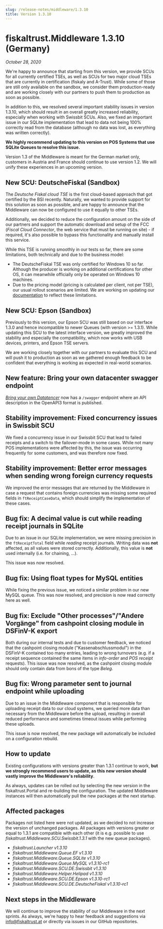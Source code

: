 ```yaml
---
slug: /release-notes/middleware/1.3.10
title: Version 1.3.10
---
```


# fiskaltrust.Middleware 1.3.10 (Germany)
_October 28, 2020_

We're happy to announce that starting from this version, we provide SCUs for all currently certified TSEs, as well as SCUs for two major cloud TSEs that are currently in certification (fiskaly and A-Trust). While some of those are still only available on the sandbox, we consider them production-ready and are working closely with our partners to push them to production as soon as possible.

In addition to this, we resolved several important stability issues in version 1.3.10, which should result in an overall greatly increased reliability, especially when working with Swissbit SCUs. Also, we fixed an important issue in our SQLite implementation that lead to data not being 100% correctly read from the database (although no data was lost, as everything was written correctly).

**We highly recommend updating to this version on POS Systems that use SQLite Queues to resolve this issue.**

<div class="alert alert--warning" role="alert">Version 1.3 of the Middleware is meant for the German market only, customers in Austria and France should continue to use version 1.2. We will unify these experiences in an upcoming version.</div>

## New SCU: DeutscheFiskal (Sandbox)
The _Deutsche Fiskal cloud TSE_ is the first cloud-based approach that got certified by the BSI recently. Naturally, we wanted to provide support for this solution as soon as possible, and are happy to announce that the Middleware can now be configured to use it equally to other TSEs.

Additionally, we decided to reduce the configuration amount on the side of our partners and support the automatic download and setup of the FCC (_Fiscal Cloud Connector_, the web service that must be running on site) - if required, it's also possible to bypass this functionality and manually install this service.

While this TSE is running smoothly in our tests so far, there are some limitations, both technically and due to the business model:
- The DeutscheFiskal TSE was only certified for Windows 10 so far. Although the producer is working on additional certifications for other OS, it can meanwhile officially only be operated on Windows 10 machines.
- Due to the pricing model (pricing is calculated per client, not per TSE), our usual rollout scenarios are limited. We are working on updating our [documentation](https://docs.fiskaltrust.cloud/doc/productdescription-de-doc/for-posdealers/02-pre-sales/rollout-scenarios.html) to reflect these limitations.

## New SCU: Epson (Sandbox)
Previously to this version, our Epson SCU was still based on our interface 1.3.0 and hence incompatible to newer Queues (with version >= 1.3.1). While updating this SCU to the latest interface version, we greatly improved the stability and especially the compatibility, which now works with USB devices, printers, and Epson TSE servers.

We are working closely together with our partners to evaluate this SCU and will push it to production as soon as we gathered enough feedback to be confident that everything is working as expected in real-world scenarios.

## New feature: Bring your own datacenter swagger endpoint
[_Bring your own Datatencer_](https://github.com/fiskaltrust/product-de-bring-your-own-datacenter) now has a `/swagger` endpoint where an API description in the OpenAPI3 format is published.

## Stability improvement: Fixed concurrency issues in Swissbit SCU
We fixed a concurrency issue in our Swissbit SCU that lead to failed receipts and a switch to the failover-mode in some cases. While not many POS implementations were affected by this, the issue was occurring frequently for some customers, and was therefore now fixed.

## Stability improvement: Better error messages when sending wrong foreign currency requests
We improved the error messages that are returned by the Middleware in case a request that contains foreign currencies was missing some required fields in `ftReceiptCaseData`, which should simplify the implementation of these cases.

## Bug fix: A decimal value is cut while reading receipt journals in SQLite
Due to an issue in our SQLite implementation, we were missing precision in the `ftReceiptTotal` field while _reading_ receipt journals. Writing data was **not** affected, as all values were stored correctly. Additionally, this value is **not** used internally (i.e. for chaining, ...).

This issue was now resolved.

## Bug fix: Using float types for MySQL entities
While fixing the previous issue, we noticed a similar problem in our new MySQL queue. This was now resolved, and precision is now read correctly here as well.

## Bug fix: Exclude "Other processes"/"Andere Vorgänge" from cashpoint closing module in DSFinV-K export
Both during our internal tests and due to customer feedback, we noticed that the cashpoint closing module ("Kassenabschlussmodul") in the DSFinV-K contained too many entries, leading to wrong turnovers (e.g. if a receipt sequence contained the same items in _info-order_ and _POS receipt_ requests). This issue was now resolved, as the cashpoint closing module should only contain data from bons of the type _Beleg_.

## Bug fix: Wrong parameter sent to journal endpoint while uploading 
Due to an issue in the Middleware component that is responsible for uploading receipt data to our cloud systems, we queried more data than necessary from the Middleware before the upload, resulting in overall reduced performance and sometimes timeout issues while performing these uploads.

This issue is now resolved, the new package will automatically be included on a configuration rebuild.

## How to update
Existing configurations with versions greater than 1.3.1 continue to work, **but we strongly recommend users to update, as this new version should vastly improve the Middleware's reliability**.

As always, updates can be rolled out by selecting the new version in the fiskaltrust.Portal and re-building the configuration. The updated Middleware instances will then automatically pull the new packages at the next startup.

## Affected packages
Packages not listed here were not updated, as we decided to not increase the version of unchanged packages. All packages with versions greater or equal to 1.3.1 are compatible with each other (it is e.g. possible to use _fiskaltrust.Middleware.SCU.Swissbit.1.3.1_ with the new queue packages).

- _fiskaltrust.Launcher v1.3.10_
- _fiskaltrust.Middleware.Queue.EF v1.3.10_
- _fiskaltrust.Middleware.Queue.SQLite v1.3.10_
- _fiskaltrust.Middleware.Queue.MySQL v1.3.10-rc1_
- _fiskaltrust.Middleware.SCU.DE.Swissbit v1.3.10_
- _fiskaltrust.Middleware.Helper.Helipad v1.3.10_
- _fiskaltrust.Middleware.SCU.DE.Epson v1.3.10-rc1_
- _fiskaltrust.Middleware.SCU.DE.DeutscheFiskal v1.3.10-rc1_

## Next steps in the Middleware
We will continue to improve the stability of our Middleware in the next sprints. As always, we're happy to hear feedback and suggestions via [info@fiskaltrust.at](mailto:info@fiskaltrust.at) or directly via issues in our GitHub repositories.
